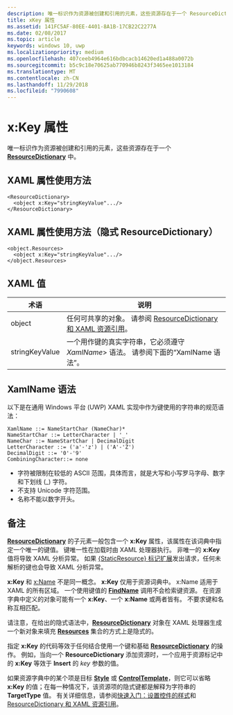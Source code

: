 ```yaml
---
description: 唯一标识作为资源被创建和引用的元素，这些资源存在于一个 ResourceDictionary 中。
title: xKey 属性
ms.assetid: 141FC5AF-80EE-4401-8A1B-17CB22C2277A
ms.date: 02/08/2017
ms.topic: article
keywords: windows 10, uwp
ms.localizationpriority: medium
ms.openlocfilehash: 407ceeb4964e616bdbcacb14620ed1a488a0072b
ms.sourcegitcommit: b5c9c18e70625ab770946b8243f3465ee1013184
ms.translationtype: MT
ms.contentlocale: zh-CN
ms.lasthandoff: 11/29/2018
ms.locfileid: "7990608"
---
```

# <a name="xkey-attribute"></a>x:Key 属性


唯一标识作为资源被创建和引用的元素，这些资源存在于一个 [**ResourceDictionary**](https://msdn.microsoft.com/library/windows/apps/br208794) 中。

## <a name="xaml-attribute-usage"></a>XAML 属性使用方法

``` syntax
<ResourceDictionary>
  <object x:Key="stringKeyValue".../>
</ResourceDictionary>
```

## <a name="xaml-attribute-usage-implicit-resourcedictionary"></a>XAML 属性使用方法（隐式 **ResourceDictionary**）

``` syntax
<object.Resources>
  <object x:Key="stringKeyValue".../>
</object.Resources>
```

## <a name="xaml-values"></a>XAML 值

| 术语 | 说明 |
|------|-------------|
| object | 任何可共享的对象。 请参阅 [ResourceDictionary 和 XAML 资源引用](https://msdn.microsoft.com/library/windows/apps/mt187273)。 |
| stringKeyValue | 一个用作键的真实字符串，它必须遵守 _XamlName_&gt; 语法。 请参阅下面的“XamlName 语法”。 | 

##  <a name="xamlname-grammar"></a>XamlName 语法

以下是在通用 Windows 平台 (UWP) XAML 实现中作为键使用的字符串的规范语法：

``` syntax
XamlName ::= NameStartChar (NameChar)*
NameStartChar ::= LetterCharacter | '_'
NameChar ::= NameStartChar | DecimalDigit
LetterCharacter ::= ('a'-'z') | ('A'-'Z')
DecimalDigit ::= '0'-'9'
CombiningCharacter::= none
```

-   字符被限制在较低的 ASCII 范围，具体而言，就是大写和小写罗马字母、数字和下划线 (\_) 字符。
-   不支持 Unicode 字符范围。
-   名称不能以数字开头。

## <a name="remarks"></a>备注

[**ResourceDictionary**](https://msdn.microsoft.com/library/windows/apps/br208794) 的子元素一般包含一个 **x:Key** 属性，该属性在该词典中指定一个唯一的键值。 键唯一性在加载时由 XAML 处理器执行。 非唯一的 **x:Key** 值将导致 XAML 分析异常。 如果 [{StaticResource} 标记扩展](staticresource-markup-extension.md)发出请求，任何未解析的键也会导致 XAML 分析异常。

**x:Key** 和 [x:Name](x-name-attribute.md) 不是同一概念。 **x:Key** 仅用于资源词典中。 x:Name 适用于 XAML 的所有区域。 一个使用键值的 [**FindName**](https://msdn.microsoft.com/library/windows/apps/br208715) 调用不会检索键资源。 在资源字典中定义的对象可能有一个 **x:Key**、一个 **x:Name** 或两者皆有。 不要求键和名称互相匹配。

请注意，在给出的隐式语法中，[**ResourceDictionary**](https://msdn.microsoft.com/library/windows/apps/br208794) 对象在 XAML 处理器生成一个新对象来填充 [**Resources**](https://msdn.microsoft.com/library/windows/apps/br208740) 集合的方式上是隐式的。

指定 **x:Key** 的代码等效于任何结合使用一个键和基础 [**ResourceDictionary**](https://msdn.microsoft.com/library/windows/apps/br208794) 的操作。 例如，当向一个 **ResourceDictionary** 添加资源时，一个应用于资源标记中的 **x:Key** 等效于 **Insert** 的 *key* 参数的值。

如果资源字典中的某个项是目标 [**Style**](https://msdn.microsoft.com/library/windows/apps/br208849) 或 [**ControlTemplate**](https://msdn.microsoft.com/library/windows/apps/br209391)，则它可以省略 **x:Key** 的值；在每一种情况下，该资源项的隐式键都是解释为字符串的 **TargetType** 值。 有关详细信息，请参阅[快速入门：设置控件的样式](https://msdn.microsoft.com/library/windows/apps/hh465498)和 [ResourceDictionary 和 XAML 资源引用](https://msdn.microsoft.com/library/windows/apps/mt187273)。

